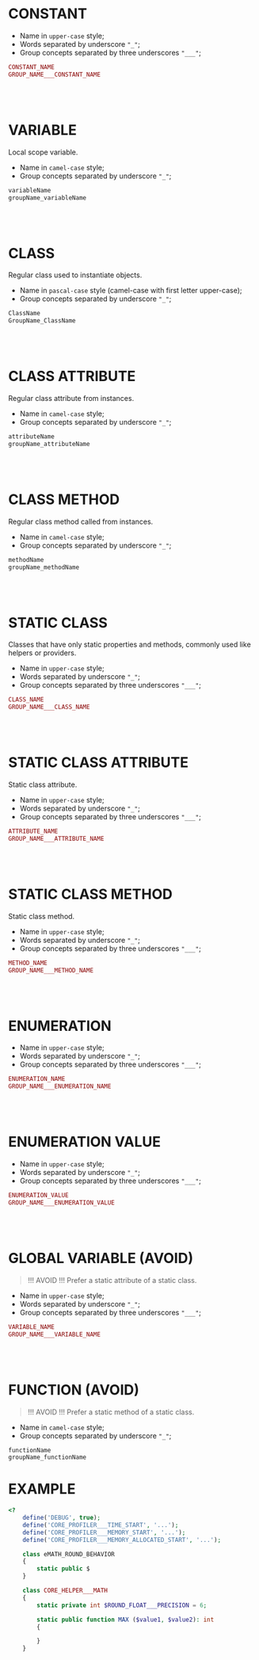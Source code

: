 # CONSTANT

- Name in `upper-case` style;
- Words separated by underscore `"_"`;
- Group concepts separated by three underscores `"___"`;
```PHP
CONSTANT_NAME
GROUP_NAME___CONSTANT_NAME
```
<br><br>



# VARIABLE
Local scope variable.
- Name in `camel-case` style;
- Group concepts separated by underscore `"_"`;
```PHP
variableName
groupName_variableName
```
<br><br>



# CLASS

Regular class used to instantiate objects.
- Name in `pascal-case` style (camel-case with first letter upper-case);
- Group concepts separated by underscore `"_"`;
```PHP
ClassName
GroupName_ClassName
```
<br><br>



# CLASS ATTRIBUTE

Regular class attribute from instances.
- Name in `camel-case` style;
- Group concepts separated by underscore `"_"`;
```PHP
attributeName
groupName_attributeName
```
<br><br>



# CLASS METHOD

Regular class method called from instances.
- Name in `camel-case` style;
- Group concepts separated by underscore `"_"`;
```PHP
methodName
groupName_methodName
```
<br><br>



# STATIC CLASS

Classes that have only static properties and methods, commonly used like helpers or providers.
- Name in `upper-case` style;
- Words separated by underscore `"_"`;
- Group concepts separated by three underscores `"___"`;
```PHP
CLASS_NAME
GROUP_NAME___CLASS_NAME
```
<br><br>



# STATIC CLASS ATTRIBUTE

Static class attribute.
- Name in `upper-case` style;
- Words separated by underscore `"_"`;
- Group concepts separated by three underscores `"___"`;
```PHP
ATTRIBUTE_NAME
GROUP_NAME___ATTRIBUTE_NAME
```
<br><br>



# STATIC CLASS METHOD

Static class method.
- Name in `upper-case` style;
- Words separated by underscore `"_"`;
- Group concepts separated by three underscores `"___"`;
```PHP
METHOD_NAME
GROUP_NAME___METHOD_NAME
```
<br><br>



# ENUMERATION

- Name in `upper-case` style;
- Words separated by underscore `"_"`;
- Group concepts separated by three underscores `"___"`;
```PHP
ENUMERATION_NAME
GROUP_NAME___ENUMERATION_NAME
```
<br><br>



# ENUMERATION VALUE

- Name in `upper-case` style;
- Words separated by underscore `"_"`;
- Group concepts separated by three underscores `"___"`;
```PHP
ENUMERATION_VALUE
GROUP_NAME___ENUMERATION_VALUE
```
<br><br>



# GLOBAL VARIABLE (AVOID)

> !!! AVOID !!! Prefer a static attribute of a static class.
- Name in `upper-case` style;
- Words separated by underscore `"_"`;
- Group concepts separated by three underscores `"___"`;
```PHP
VARIABLE_NAME
GROUP_NAME___VARIABLE_NAME
```
<br><br>



# FUNCTION (AVOID)

> !!! AVOID !!! Prefer a static method of a static class.
- Name in `camel-case` style;
- Group concepts separated by underscore `"_"`;
```PHP
functionName
groupName_functionName
```



# EXAMPLE

```PHP
<?
	define('DEBUG', true);
	define('CORE_PROFILER___TIME_START', '...');
	define('CORE_PROFILER___MEMORY_START', '...');
	define('CORE_PROFILER___MEMORY_ALLOCATED_START', '...');

	class eMATH_ROUND_BEHAVIOR
	{
		static public $
	}

	class CORE_HELPER___MATH
	{
		static private int $ROUND_FLOAT___PRECISION = 6;

		static public function MAX ($value1, $value2): int
		{

		}
	}



```
